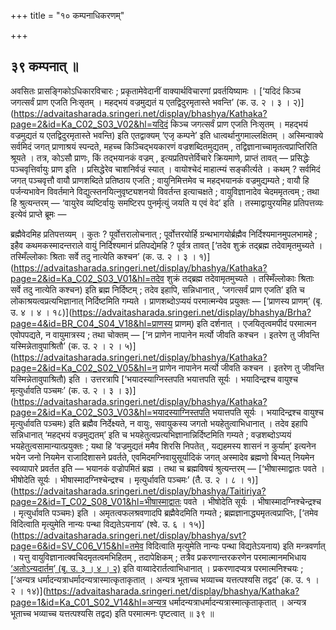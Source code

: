 +++
title = "१० कम्पनाधिकरणम्"

+++

## ३९ कम्पनात् ॥

अवसितः प्रासङ्गिकोऽधिकारविचारः ; प्रकृतामेवेदानीं वाक्यार्थविचारणां प्रवर्तयिष्यामः । [‘यदिदं किञ्च जगत्सर्वं प्राण एजति निःसृतम् । महद्भयं वज्रमुद्यतं य एतद्विदुरमृतास्ते भवन्ति’ (क. उ. २ । ३ । २)](https://advaitasharada.sringeri.net/display/bhashya/Kathaka?page=2&id=Ka_C02_S03_V02&hl=यदिदं किञ्च जगत्सर्वं प्राण एजति निःसृतम् । महद्भयं वज्रमुद्यतं य एतद्विदुरमृतास्ते भवन्ति) इति एतद्वाक्यम् ‘एजृ कम्पने’ इति धात्वर्थानुगमाल्लक्षितम् । अस्मिन्वाक्ये सर्वमिदं जगत् प्राणाश्रयं स्पन्दते, महच्च किञ्चिद्भयकारणं वज्रशब्दितमुद्यतम् , तद्विज्ञानाच्चामृतत्वप्राप्तिरिति श्रूयते । तत्र, कोऽसौ प्राणः, किं तद्भयानकं वज्रम् , इत्यप्रतिपत्तेर्विचारे क्रियमाणे, प्राप्तं तावत् — प्रसिद्धेः पञ्चवृत्तिर्वायुः प्राण इति । प्रसिद्धेरेव चाशनिर्वज्रं स्यात् । वायोश्चेदं माहात्म्यं सङ्कीर्त्यते । कथम् ? सर्वमिदं जगत् पञ्चवृत्तौ वायौ प्राणशब्दिते प्रतिष्ठाय एजति ; वायुनिमित्तमेव च महद्भयानकं वज्रमुद्यम्यते ; वायौ हि पर्जन्यभावेन विवर्तमाने विद्युत्स्तनयित्नुवृष्ट्यशनयो विवर्तन्त इत्याचक्षते ; वायुविज्ञानादेव चेदममृतत्वम् ; तथा हि श्रुत्यन्तरम् — ‘वायुरेव व्यष्टिर्वायुः समष्टिरप पुनर्मृत्युं जयति य एवं वेद’ इति । तस्माद्वायुरयमिह प्रतिपत्तव्यः इत्येवं प्राप्ते ब्रूमः —

ब्रह्मैवेदमिह प्रतिपत्तव्यम् । कुतः ? पूर्वोत्तरालोचनात् ; पूर्वोत्तरयोर्हि ग्रन्थभागयोर्ब्रह्मैव निर्दिश्यमानमुपलभामहे ; इहैव कथमकस्मादन्तराले वायुं निर्दिश्यमानं प्रतिपद्येमहि ? पूर्वत्र तावत् [‘तदेव शुक्रं तद्ब्रह्म तदेवामृतमुच्यते । तस्मिँल्लोकाः श्रिताः सर्वे तदु नात्येति कश्चन’ (क. उ. २ । ३ । १)](https://advaitasharada.sringeri.net/display/bhashya/Kathaka?page=2&id=Ka_C02_S03_V01&hl=तदेव शुक्रं तद्ब्रह्म तदेवामृतमुच्यते । तस्मिँल्लोकाः श्रिताः सर्वे तदु नात्येति कश्चन) इति ब्रह्म निर्दिष्टम् ; तदेव इहापि, सन्निधानात् , ‘जगत्सर्वं प्राण एजति’ इति च लोकाश्रयत्वप्रत्यभिज्ञानात् निर्दिष्टमिति गम्यते । प्राणशब्दोऽप्ययं परमात्मन्येव प्रयुक्तः — [‘प्राणस्य प्राणम्’ (बृ. उ. ४ । ४ । १८)](https://advaitasharada.sringeri.net/display/bhashya/Brha?page=4&id=BR_C04_S04_V18&hl=प्राणस्य प्राणम्) इति दर्शनात् । एजयितृत्वमपीदं परमात्मन एवोपपद्यते, न वायुमात्रस्य ; तथा चोक्तम् — [‘न प्राणेन नापानेन मर्त्यो जीवति कश्चन । इतरेण तु जीवन्ति यस्मिन्नेतावुपाश्रितौ’ (क. उ. २ । २ । ५)](https://advaitasharada.sringeri.net/display/bhashya/Kathaka?page=2&id=Ka_C02_S02_V05&hl=न प्राणेन नापानेन मर्त्यो जीवति कश्चन । इतरेण तु जीवन्ति यस्मिन्नेतावुपाश्रितौ) इति । उत्तरत्रापि [‘भयादस्याग्निस्तपति भयात्तपति सूर्यः । भयादिन्द्रश्च वायुश्च मृत्युर्धावति पञ्चमः’ (क. उ. २ । ३ । ३)](https://advaitasharada.sringeri.net/display/bhashya/Kathaka?page=2&id=Ka_C02_S03_V03&hl=भयादस्याग्निस्तपति भयात्तपति सूर्यः । भयादिन्द्रश्च वायुश्च मृत्युर्धावति पञ्चमः) इति ब्रह्मैव निर्देक्ष्यते, न वायुः, सवायुकस्य जगतो भयहेतुत्वाभिधानात् । तदेव इहापि सन्निधानात् ‘महद्भयं वज्रमुद्यतम्’ इति च भयहेतुत्वप्रत्यभिज्ञानान्निर्दिष्टमिति गम्यते ; वज्रशब्दोऽप्ययं भयहेतुत्वसामान्यात्प्रयुक्तः ; यथा हि ‘वज्रमुद्यतं ममैव शिरसि निपतेत् , यद्यहमस्य शासनं न कुर्याम्’ इत्यनेन भयेन जनो नियमेन राजादिशासने प्रवर्तते, एवमिदमग्निवायुसूर्यादिकं जगत् अस्मादेव ब्रह्मणो बिभ्यत् नियमेन स्वव्यापारे प्रवर्तत इति — भयानकं वज्रोपमितं ब्रह्म । तथा च ब्रह्मविषयं श्रुत्यन्तरम् — [‘भीषास्माद्वातः पवते । भीषोदेति सूर्यः । भीषास्मादग्निश्चेन्द्रश्च । मृत्युर्धावति पञ्चमः’ (तै. उ. २ । ८ । १)](https://advaitasharada.sringeri.net/display/bhashya/Taitiriya?page=2&id=T_C02_S08_V01&hl=भीषास्माद्वातः पवते । भीषोदेति सूर्यः । भीषास्मादग्निश्चेन्द्रश्च । मृत्युर्धावति पञ्चमः) इति । अमृतत्वफलश्रवणादपि ब्रह्मैवेदमिति गम्यते ; ब्रह्मज्ञानाद्ध्यमृतत्वप्राप्तिः, [‘तमेव विदित्वाति मृत्युमेति नान्यः पन्था विद्यतेऽयनाय’ (श्वे. उ. ६ । १५)](https://advaitasharada.sringeri.net/display/bhashya/svt?page=6&id=SV_C06_V15&hl=तमेव विदित्वाति मृत्युमेति नान्यः पन्था विद्यतेऽयनाय) इति मन्त्रवर्णात् । यत्तु वायुविज्ञानात्क्वचिदमृतत्वमभिहितम् , तदापेक्षिकम् ; तत्रैव प्रकरणान्तरकरणेन परमात्मानमभिधाय [‘अतोऽन्यदार्तम्’ (बृ. उ. ३ । ४ । २)](https://advaitasharada.sringeri.net/display/bhashya/Brha?page=3&id=BR_C03_S04_V02&hl=अतोऽन्यदार्तम्) इति वाय्वादेरार्तत्वाभिधानात् । प्रकरणादप्यत्र परमात्मनिश्चयः ; [‘अन्यत्र धर्मादन्यत्राधर्मादन्यत्रास्मात्कृताकृतात् । अन्यत्र भूताच्च भव्याच्च यत्तत्पश्यसि तद्वद’ (क. उ. १ । २ । १४)](https://advaitasharada.sringeri.net/display/bhashya/Kathaka?page=1&id=Ka_C01_S02_V14&hl=अन्यत्र धर्मादन्यत्राधर्मादन्यत्रास्मात्कृताकृतात् । अन्यत्र भूताच्च भव्याच्च यत्तत्पश्यसि तद्वद) इति परमात्मनः पृष्टत्वात् ॥ ३९ ॥

